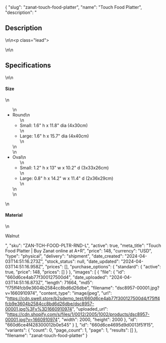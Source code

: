 {
  "slug": "zanat-touch-food-platter",
  "name": "Touch Food Platter",
  "description": "<h2>Description</h2>\n<!-- split -->\n<p class=\"lead\"> </p>\n<!-- split -->\n<h2>Specifications</h2>\n<!-- split -->\n<h4>Size</h4>\n<ul>\n<li>Round\n<ul>\n<li>Small: 1.6\" h x 11.8\" dia (4x30cm)</li>\n<li>Large: 1.6\" h x 15.7\" dia (4x40cm)</li>\n</ul>\n</li>\n<li>Oval\n<ul>\n<li>Small: 1.2\" h x 13\" w x 10.2\" d (3x33x26cm)</li>\n<li>Large: 0.8\" h x 14.2\" w x 11.4\" d (2x36x29cm)</li>\n</ul>\n</li>\n</ul>\n<h4>Material</h4>\n<p>Walnut</p>",
  "sku": "ZAN-TCH-FOOD-PLTR-RND-L",
  "active": true,
  "meta_title": "Touch Food Platter  | Buy Zanat online at A+R",
  "price": 148,
  "currency": "USD",
  "type": "physical",
  "delivery": "shipment",
  "date_created": "2024-04-03T14:51:16.273Z",
  "stock_status": null,
  "date_updated": "2024-04-03T14:51:16.958Z",
  "prices": [],
  "purchase_options": {
    "standard": {
      "active": true,
      "price": 148,
      "prices": []
    }
  },
  "images": [
    {
      "file": {
        "id": "660d6ce4ab77f300127500d4",
        "date_uploaded": "2024-04-03T14:51:16.873Z",
        "length": 71664,
        "md5": "f75ff4fcb9e3604b2584cc8bd6d26dbe",
        "filename": "dsc8957-00001.jpg?v=1660910974",
        "content_type": "image/jpeg",
        "url": "https://cdn.swell.store/b2sdemo_test/660d6ce4ab77f300127500d4/f75ff4fcb9e3604b2584cc8bd6d26dbe/dsc8957-00001.jpg%3Fv%3D1660910974",
        "uploaded_url": "https://cdn.shopify.com/s/files/1/0012/2005/1002/products/dsc8957-00001.jpg?v=1660910974",
        "width": 2000,
        "height": 2000
      },
      "id": "660d6ce4f428300012b0e545"
    }
  ],
  "id": "660d6ce4695d9d0013f51f15",
  "variants": {
    "count": 0,
    "page_count": 1,
    "page": 1,
    "results": []
  },
  "filename": "zanat-touch-food-platter"
}